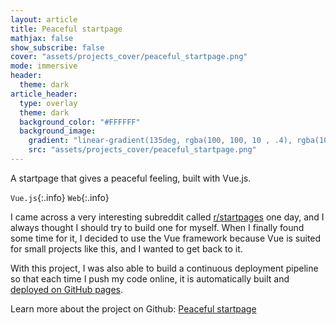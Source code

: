 ```yaml
---
layout: article
title: Peaceful startpage
mathjax: false
show_subscribe: false
cover: "assets/projects_cover/peaceful_startpage.png"
mode: immersive
header:
  theme: dark
article_header:
  type: overlay
  theme: dark
  background_color: "#FFFFFF"
  background_image:
    gradient: "linear-gradient(135deg, rgba(100, 100, 10 , .4), rgba(100, 10, 10, .4))"
    src: "assets/projects_cover/peaceful_startpage.png"
---
```


A startpage that gives a peaceful feeling, built with Vue.js.

<!--more-->

`Vue.js`{:.info} `Web`{:.info}

I came across a very interesting subreddit called [r/startpages](https://www.reddit.com/r/startpages/) one day, and I always thought I should try to build one for myself. When I finally found some time for it, I decided to use the Vue framework because Vue is suited for small projects like this, and I wanted to get back to it.

With this project, I was also able to build a continuous deployment pipeline so that each time I push my code online, it is automatically built and [deployed on GitHub pages](https://antoinerr.github.io/peaceful-startpage/).

Learn more about the project on Github: [Peaceful startpage](https://github.com/AntoineRR/peaceful-startpage)